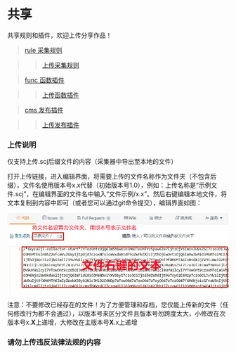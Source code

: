 # 共享

共享规则和插件，欢迎上传分享作品！

>[rule 采集规则](/../../../rule)

>>[上传采集规则](/../../../rule/new/master)

>[func 函数插件](/../../../func)

>>[上传函数插件](/../../../func/new/master)

>[cms 发布插件](/../../../cms)

>>[上传发布插件](/../../../cms/new/master)

### 上传说明

仅支持上传.scj后缀文件的内容（采集器中导出至本地的文件）

打开上传链接，进入编辑界面，将需要上传的文件名称作为文件夹（不包含后缀），文件名使用版本号x.x代替（初始版本号1.0），例如：上传名称是“示例文件.scj”，在编辑界面的文件名中输入“文件示例/x.x”。然后右键编辑本地文件，将文本复制到内容中即可（或者您可以通过git命令提交），编辑界面如图：

![上传说明](upload.jpg)

注意：不要修改已经存在的文件！为了方便管理和存档，您仅能上传新的文件（任何修改行为都不会通过），以版本号来区分文件且版本号勿跨度太大，小修改在次版本号x.**X**上递增，大修改在主版本号**X**.x上递增

### 请勿上传违反法律法规的内容


